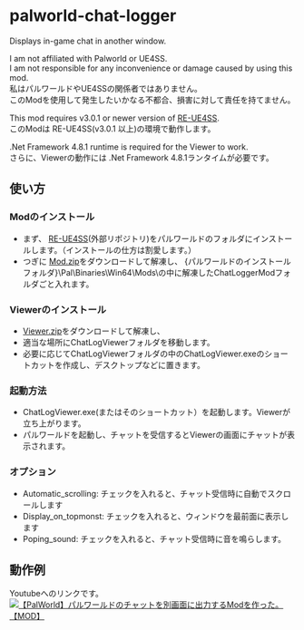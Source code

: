 # palworld-chat-logger
Displays in-game chat in another window.

I am not affiliated with Palworld or UE4SS.  
I am not responsible for any inconvenience or damage caused by using this mod.  
私はパルワールドやUE4SSの関係者ではありません。  
このModを使用して発生したいかなる不都合、損害に対して責任を持てません。

This mod requires v3.0.1 or newer version of [RE-UE4SS](https://github.com/UE4SS-RE/RE-UE4SS).  
このModは RE-UE4SS(v3.0.1 以上)の環境で動作します。  

.Net Framework 4.8.1 runtime is required for the Viewer to work.  
さらに、Viewerの動作には .Net Framework 4.8.1ランタイムが必要です。

## 使い方
### Modのインストール
 - まず、 [RE-UE4SS](https://github.com/UE4SS-RE/RE-UE4SS)(外部リポジトリ)をパルワールドのフォルダにインストールします。（インストールの仕方は割愛します。）
 - つぎに [Mod.zip](https://github.com/RR96ne/palworld-chat-logger/releases/tag/v1.0.0)をダウンロードして解凍し、
   {パルワールドのインストールフォルダ}\Pal\Binaries\Win64\Mods\の中に解凍したChatLoggerModフォルダごと入れます。
### Viewerのインストール
 - [Viewer.zip](https://github.com/RR96ne/palworld-chat-logger/releases/tag/v1.0.0)をダウンロードして解凍し、
 - 適当な場所にChatLogViewerフォルダを移動します。
 - 必要に応じてChatLogViewerフォルダの中のChatLogViewer.exeのショートカットを作成し、デスクトップなどに置きます。
### 起動方法
 - ChatLogViewer.exe(またはそのショートカット）を起動します。Viewerが立ち上がります。
 - パルワールドを起動し、チャットを受信するとViewerの画面にチャットが表示されます。
### オプション
 - Automatic_scrolling: チェックを入れると、チャット受信時に自動でスクロールします
 - Display_on_topmonst: チェックを入れると、ウィンドウを最前面に表示します
 - Poping_sound: チェックを入れると、チャット受信時に音を鳴らします。

## 動作例
Youtubeへのリンクです。  
[![【PalWorld】パルワールドのチャットを別画面に出力するModを作った。【MOD】](https://img.youtube.com/vi/eA_-xLQWfoY/0.jpg)](https://www.youtube.com/watch?v=eA_-xLQWfoY)
